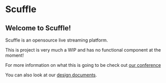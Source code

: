 # Scuffle

## Welcome to Scuffle!

Scuffle is an opensource live streaming platform.

This is project is very much a WIP and has no functional component at the moment!

For more information on what this is going to be check out [our conference](https://www.youtube.com/watch?v=QvQpMRkzoVM&t=593s)

You can also look at our [design documents](./design/README.md).
